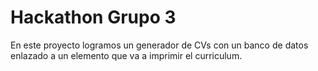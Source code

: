 # Hackathon Grupo 3

En este proyecto logramos un generador de CVs con un banco de datos enlazado a un elemento que va a imprimir el curriculum.
